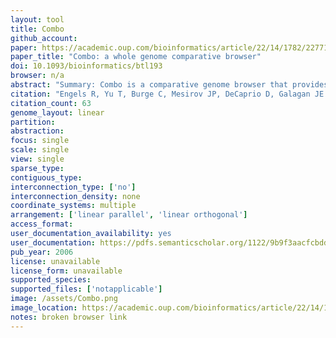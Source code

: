 ```yaml
---
layout: tool 
title: Combo
github_account: 
paper: https://academic.oup.com/bioinformatics/article/22/14/1782/227719
paper_title: "Combo: a whole genome comparative browser"
doi: 10.1093/bioinformatics/btl193
browser: n/a
abstract: "Summary: Combo is a comparative genome browser that provides a, dynamic view of whole genome alignments along with their associated, annotations. Combo provides two different visualization perspectives., The perpendicular (dot plot) view provides a dot plot of genome, alignments synchronized with a display of genome annotations along, each axis. The parallel view displays two genome annotations, horizontally, synchronized through a panel displaying local alignments, as trapezoids. Users can zoom to any resolution, from whole, chromosomes to individual bases. They can select, highlight and, view detailed information from specific alignments and annotations., Combo is an organism agnostic and can import data from a variety, of file formats. Availability: Combo is integrated as part of the Argo Genome Browser, which also provides single-genome browsing and editing capabilities., Argo is written in Java, runs on multiple platforms and is freely available, for download at http://www.broad.mit.edu/annotation/argo/."
citation: "Engels R, Yu T, Burge C, Mesirov JP, DeCaprio D, Galagan JE. Combo: a whole genome comparative browser. Bioinformatics. academic.oup.com; 2006;22: 1782–1783."
citation_count: 63
genome_layout: linear
partition: 
abstraction: 
focus: single
scale: single
view: single
sparse_type: 
contiguous_type: 
interconnection_type: ['no']
interconnection_density: none
coordinate_systems: multiple
arrangement: ['linear parallel', 'linear orthogonal']
access_format: 
user_documentation_availability: yes
user_documentation: https://pdfs.semanticscholar.org/1122/9b9f3aacfcbdd39afd73a74466aa19f63284.pdf
pub_year: 2006
license: unavailable
license_form: unavailable
supported_species: 
supported_files: ['notapplicable']
image: /assets/Combo.png
image_location: https://academic.oup.com/bioinformatics/article/22/14/1782/227719
notes: broken browser link
---
```


